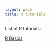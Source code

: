 ```yaml
---
layout: page
title: R tutorials 
---
```

List of R tutorials: 

[R Basics](https://github.com/hueywoonlee/hueywoonlee.github.io/blob/master/pages/rbasics.md)
